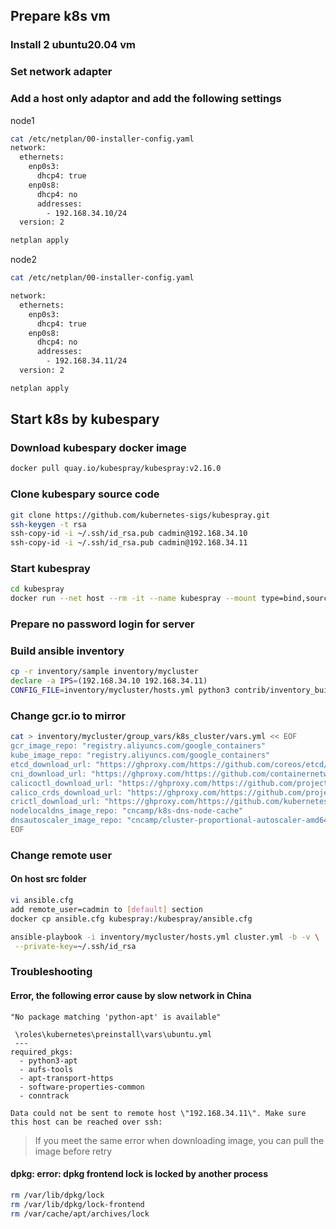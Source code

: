 ## Prepare k8s vm

### Install 2 ubuntu20.04 vm

### Set network adapter

### Add a host only adaptor and add the following settings

node1

```sh
cat /etc/netplan/00-installer-config.yaml
network:
  ethernets:
    enp0s3:
      dhcp4: true
    enp0s8:
      dhcp4: no
      addresses:
        - 192.168.34.10/24
  version: 2
```

```sh
netplan apply
```

node2

```sh
cat /etc/netplan/00-installer-config.yaml

network:
  ethernets:
    enp0s3:
      dhcp4: true
    enp0s8:
      dhcp4: no
      addresses:
        - 192.168.34.11/24
  version: 2
```

```sh
netplan apply
```

## Start k8s by kubespary

### Download kubespary docker image

```sh
docker pull quay.io/kubespray/kubespray:v2.16.0
```

### Clone kubespary source code

```sh
git clone https://github.com/kubernetes-sigs/kubespray.git
ssh-keygen -t rsa
ssh-copy-id -i ~/.ssh/id_rsa.pub cadmin@192.168.34.10
ssh-copy-id -i ~/.ssh/id_rsa.pub cadmin@192.168.34.11
```

### Start kubespray

```sh
cd kubespray
docker run --net host --rm -it --name kubespray --mount type=bind,source="$(pwd)"/inventory/sample,dst=/inventory --mount type=bind,source="${HOME}"/.ssh/id_rsa,dst=/root/.ssh/id_rsa   quay.io/kubespray/kubespray:v2.16.0 bash
```

### Prepare no password login for server

### Build ansible inventory

```sh
cp -r inventory/sample inventory/mycluster
declare -a IPS=(192.168.34.10 192.168.34.11)
CONFIG_FILE=inventory/mycluster/hosts.yml python3 contrib/inventory_builder/inventory.py ${IPS[@]}
```

### Change gcr.io to mirror

```sh
cat > inventory/mycluster/group_vars/k8s_cluster/vars.yml << EOF
gcr_image_repo: "registry.aliyuncs.com/google_containers"
kube_image_repo: "registry.aliyuncs.com/google_containers"
etcd_download_url: "https://ghproxy.com/https://github.com/coreos/etcd/releases/download/{{ etcd_version }}/etcd-{{ etcd_version }}-linux-{{ image_arch }}.tar.gz"
cni_download_url: "https://ghproxy.com/https://github.com/containernetworking/plugins/releases/download/{{ cni_version }}/cni-plugins-linux-{{ image_arch }}-{{ cni_version }}.tgz"
calicoctl_download_url: "https://ghproxy.com/https://github.com/projectcalico/calicoctl/releases/download/{{ calico_ctl_version }}/calicoctl-linux-{{ image_arch }}"
calico_crds_download_url: "https://ghproxy.com/https://github.com/projectcalico/calico/archive/{{ calico_version }}.tar.gz"
crictl_download_url: "https://ghproxy.com/https://github.com/kubernetes-sigs/cri-tools/releases/download/{{ crictl_version }}/crictl-{{ crictl_version }}-{{ ansible_system | lower }}-{{ image_arch }}.tar.gz"
nodelocaldns_image_repo: "cncamp/k8s-dns-node-cache"
dnsautoscaler_image_repo: "cncamp/cluster-proportional-autoscaler-amd64"
EOF
```

### Change remote user

#### On host src folder

```sh
vi ansible.cfg
add remote_user=cadmin to [default] section
docker cp ansible.cfg kubespray:/kubespray/ansible.cfg

ansible-playbook -i inventory/mycluster/hosts.yml cluster.yml -b -v \
 --private-key=~/.ssh/id_rsa

```

### Troubleshooting

#### Error, the following error cause by slow network in China

```
"No package matching 'python-apt' is available"

 \roles\kubernetes\preinstall\vars\ubuntu.yml
 ---
required_pkgs:
  - python3-apt
  - aufs-tools
  - apt-transport-https
  - software-properties-common
  - conntrack

```

```
Data could not be sent to remote host \"192.168.34.11\". Make sure this host can be reached over ssh:
```

> If you meet the same error when downloading image, you can pull the image before retry

#### dpkg: error: dpkg frontend lock is locked by another process

```sh
rm /var/lib/dpkg/lock
rm /var/lib/dpkg/lock-frontend
rm /var/cache/apt/archives/lock
```
